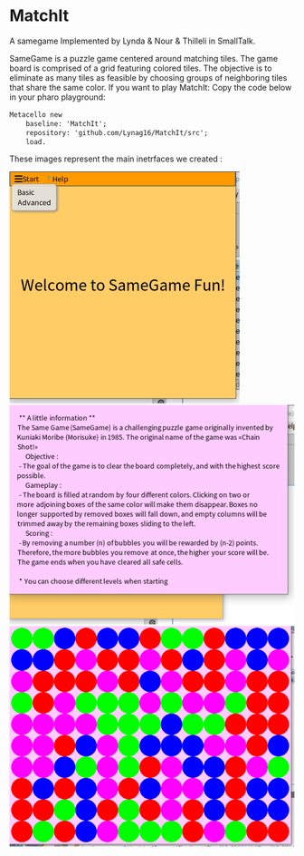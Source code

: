 # MatchIt 
A samegame Implemented by Lynda & Nour & Thilleli in SmallTalk.


SameGame is a puzzle game centered around matching tiles. The game board is comprised of a grid featuring colored tiles. 
The objective is to eliminate as many tiles as feasible by choosing groups of neighboring tiles that share the same color.
If you want to play MatchIt: Copy the code below in your pharo playground:
```smalltalk
Metacello new
    baseline: 'MatchIt';
    repository: 'github.com/Lynag16/MatchIt/src';
    load.
```
These images represent the main inetrfaces we created : 

![](images/Screenshot%20(725).png) 
![](images/Screenshot%20(724).png) 
![](images/Screenshot%20(722).png) 
